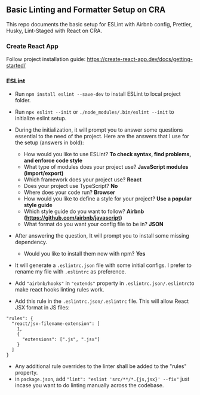 ## Basic Linting and Formatter Setup on CRA

This repo documents the basic setup for ESLint with Airbnb config, Prettier, Husky, Lint-Staged with React on CRA.

### Create React App

Follow project installation guide: https://create-react-app.dev/docs/getting-started/

### ESLint

- Run `npm install eslint --save-dev` to install ESLint to local project folder.
- Run `npx eslint --init` or `./node_modules/.bin/eslint --init` to initialize eslint setup.
- During the initialization, it will prompt you to answer some questions essential to the need of the project. Here are the answers that I use for the setup (answers in bold):
  
  - How would you like to use ESLint? **To check syntax, find problems, and enforce code style**
  - What type of modules does your project use? **JavaScript modules (import/export)**
  - Which framework does your project use? **React**
  - Does your project use TypeScript? **No**
  - Where does your code run? **Browser**
  - How would you like to define a style for your project? **Use a popular style guide**
  - Which style guide do you want to follow? **Airbnb (https://github.com/airbnb/javascript)**
  - What format do you want your config file to be in? **JSON**

- After answering the question, It will prompt you to install some missing dependency.
  
  - Would you like to install them now with npm? **Yes**
  
- It will generate a `.eslintrc.json` file with some initial configs. I prefer to rename my file with `.eslintrc` as preference.
- Add `"airbnb/hooks"` in `"extends"` property in `.eslintrc.json/.eslintrc`to make react hooks linting rules work.
- Add this rule in the `.eslintrc.json/.eslintrc` file. This will allow React JSX format in JS files:
```
"rules": {
  "react/jsx-filename-extension": [
    1,
    {
      "extensions": [".js", ".jsx"]
    }
  ]
}
```
- Any additional rule overrides to the linter shall be added to the "rules" property.
- in `package.json`, add `"lint": "eslint 'src/**/*.{js,jsx}' --fix"` just incase you want to do linting manually across the codebase.
